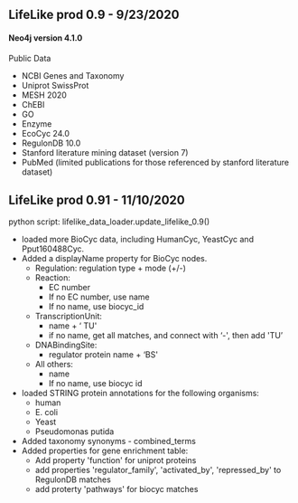 ## LifeLike prod 0.9 - 9/23/2020

#### Neo4j version 4.1.0
Public Data
- NCBI Genes and Taxonomy
- Uniprot SwissProt
- MESH 2020
- ChEBI
- GO
- Enzyme
- EcoCyc 24.0
- RegulonDB 10.0
- Stanford literature mining dataset (version 7)
- PubMed (limited publications for those referenced by stanford literature dataset)

## LifeLike prod 0.91 - 11/10/2020
python script: lifelike_data_loader.update_lifelike_0.9()

- loaded more BioCyc data, including HumanCyc, YeastCyc and Pput160488Cyc. 
- Added a displayName property for BioCyc nodes.
    - Regulation:  regulation type + mode (+/-)
    - Reaction: 
        - EC number
        - If no EC number, use name
        - If no name, use biocyc_id
    - TranscriptionUnit: 
        - name + ‘ TU'
        - if no name, get all matches, and connect with ‘-', then add 'TU’
    - DNABindingSite:
        - regulator protein name + ‘BS'
    - All others:
        - name
        - If no name, use biocyc id
- loaded STRING protein annotations for the following organisms:
    - human
    - E. coli
    - Yeast 
    - Pseudomonas putida
- Added taxonomy synonyms - combined_terms 
- Added properties for gene enrichment table:
    - Add property 'function' for uniprot proteins 
    - add properties 'regulator_family', 'activated_by', 'repressed_by' to RegulonDB matches
    - add proterty 'pathways' for biocyc matches
